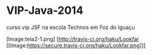 # VIP-Java-2014
curso vip JSF na escola Technos em Foz do Iguaçu 

[Image:tela2-1.png]
[http://travis-ci.org/haku/Lookfar [[Image:https://secure.travis-ci.org/haku/Lookfar.png]]]
